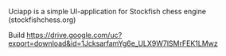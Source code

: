 Uciapp is a simple UI-application for Stockfish chess engine (stockfishchess.org)

Build https://drive.google.com/uc?export=download&id=1JcksarfamYg6e_ULX9W7lSMrFEK1LMwz
